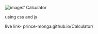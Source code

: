 ![image](https://github.com/prince-monga/Calculator/assets/115544913/842d70dd-11db-4dc7-98b3-9fc85f41bdd6)# Calculator


using css and js 


live link- prince-monga.github.io/Calculator/
